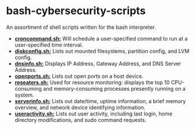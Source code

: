 # bash-cybersecurity-scripts
  
An assortment of shell scripts written for the bash interpreter.  
  
+ [**croncommand.sh:**](https://github.com/chaseofthejungle/shell-networking-scripts/blob/main/scripts/croncommand.sh) Will schedule a user-specified command to run at a user-specified time interval.  
+ [**diskconfig.sh:**](https://github.com/chaseofthejungle/shell-networking-scripts/blob/main/scripts/diskconfig.sh) Lists out mounted filesystems, partition config, and LVM config.  
+ [**dnsinfo.sh:**](https://github.com/chaseofthejungle/shell-networking-scripts/blob/main/scripts/dnsinfo.sh) Displays IP Address, Gateway Address, and DNS Server Address.  
+ [**openports.sh:**](https://github.com/chaseofthejungle/shell-networking-scripts/blob/main/scripts/openports.sh) Lists out open ports on a host device.  
+ [**reseaters.sh:**](https://github.com/chaseofthejungle/shell-networking-scripts/blob/main/scripts/reseaters.sh) Used for resource monitoring: displays the top 10 CPU-consuming and memory-consuming processes presently running on a system.  
+ [**serverinfo.sh:**](https://github.com/chaseofthejungle/shell-networking-scripts/blob/main/scripts/serverinfo.sh) Lists out date/time, uptime information, a brief memory overview, and network device identifying information.  
+ [**useractivity.sh:**](https://github.com/chaseofthejungle/shell-networking-scripts/blob/main/scripts/useractivity.sh) Lists out user activity, including last login, home directory modifications, and sudo command requests.
